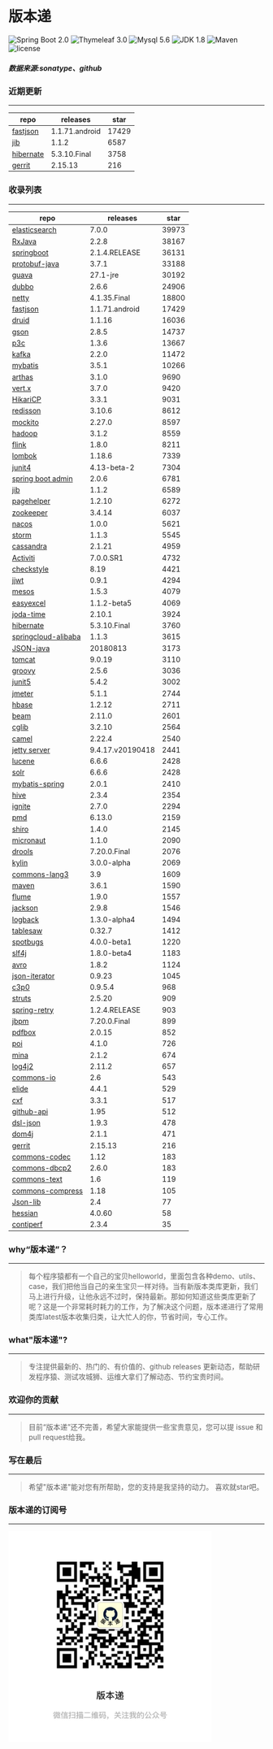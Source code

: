 # 版本递
![Spring Boot 2.0](https://img.shields.io/badge/Spring%20Boot-2.0-brightgreen.svg)
![Thymeleaf 3.0](https://img.shields.io/badge/Thymeleaf-3.0-yellow.svg)
![Mysql 5.6](https://img.shields.io/badge/Mysql-5.6-blue.svg)
![JDK 1.8](https://img.shields.io/badge/JDK-1.8-brightgreen.svg)
![Maven](https://img.shields.io/badge/Maven-3.5.0-yellowgreen.svg)
![license](https://img.shields.io/badge/license-Apache%202-blue.svg)
##### 数据来源:sonatype、github

### 近期更新
---
repo | releases | star
---|---|---
[fastjson](https://github.com/alibaba/fastjson) | 1.1.71.android | 17429
[jib](https://github.com/GoogleContainerTools/jib) | 1.1.2 | 6587
[hibernate](https://github.com/hibernate/hibernate-orm) | 5.3.10.Final | 3758
[gerrit](https://github.com/GerritCodeReview/gerrit) | 2.15.13 | 216

### 收录列表
---
repo | releases | star
---|---|---
[elasticsearch](https://github.com/elastic/elasticsearch) | 7.0.0 | 39973 
[RxJava](https://github.com/ReactiveX/RxJava) | 2.2.8 | 38167 
[springboot](https://github.com/spring-projects/spring-boot) | 2.1.4.RELEASE | 36131 
[protobuf-java](https://github.com/protocolbuffers/protobuf) | 3.7.1 | 33188 
[guava](https://github.com/google/guava) | 27.1-jre | 30192 
[dubbo](https://github.com/apache/incubator-dubbo) | 2.6.6 | 24906 
[netty](https://github.com/netty/netty) | 4.1.35.Final | 18800 
[fastjson](https://github.com/alibaba/fastjson) | 1.1.71.android | 17429 
[druid](https://github.com/alibaba/druid) | 1.1.16 | 16036 
[gson](https://github.com/google/gson) | 2.8.5 | 14737 
[p3c](https://github.com/alibaba/p3c) | 1.3.6 | 13667 
[kafka](https://github.com/apache/kafka) | 2.2.0 | 11472 
[mybatis](https://github.com/mybatis/mybatis-3) | 3.5.1 | 10266 
[arthas](https://github.com/alibaba/arthas) | 3.1.0 | 9690 
[vert.x](https://github.com/eclipse-vertx/vert.x) | 3.7.0 | 9420 
[HikariCP](https://github.com/brettwooldridge/HikariCP) | 3.3.1 | 9031 
[redisson](https://github.com/redisson/redisson) | 3.10.6 | 8612 
[mockito](https://github.com/mockito/mockito) | 2.27.0 | 8597 
[hadoop](https://github.com/apache/hadoop) | 3.1.2 | 8559 
[flink](https://github.com/apache/flink) | 1.8.0 | 8211 
[lombok](https://github.com/rzwitserloot/lombok) | 1.18.6 | 7339 
[junit4](https://github.com/junit-team/junit4) | 4.13-beta-2 | 7304 
[spring boot admin](https://github.com/codecentric/spring-boot-admin) | 2.0.6 | 6781 
[jib](https://github.com/GoogleContainerTools/jib) | 1.1.2 | 6589 
[pagehelper](https://github.com/pagehelper/Mybatis-PageHelper) | 1.2.10 | 6272 
[zookeeper](https://github.com/apache/zookeeper) | 3.4.14 | 6037 
[nacos](https://github.com/alibaba/nacos) | 1.0.0 | 5621 
[storm](https://github.com/apache/storm) | 1.1.3 | 5545 
[cassandra](https://github.com/apache/cassandra) | 2.1.21 | 4959 
[Activiti](https://github.com/Activiti/Activiti) | 7.0.0.SR1 | 4732 
[checkstyle](https://github.com/checkstyle/checkstyle) | 8.19 | 4421 
[jjwt](https://github.com/jwtk/jjwt) | 0.9.1 | 4294 
[mesos](https://github.com/apache/mesos) | 1.5.3 | 4079 
[easyexcel](https://github.com/alibaba/easyexcel) | 1.1.2-beta5 | 4069 
[joda-time](https://github.com/JodaOrg/joda-time) | 2.10.1 | 3924 
[hibernate](https://github.com/hibernate/hibernate-orm) | 5.3.10.Final | 3760 
[springcloud-alibaba](https://github.com/spring-cloud-incubator/spring-cloud-alibaba) | 1.1.3 | 3615 
[JSON-java](https://github.com/stleary/JSON-java) | 20180813 | 3173 
[tomcat](https://github.com/apache/tomcat) | 9.0.19 | 3110 
[groovy](https://github.com/apache/groovy) | 2.5.6 | 3036 
[junit5](https://github.com/junit-team/junit5) | 5.4.2 | 3002 
[jmeter](https://github.com/apache/jmeter) | 5.1.1 | 2744 
[hbase](https://github.com/apache/hbase) | 1.2.12 | 2711 
[beam](https://github.com/apache/beam) | 2.11.0 | 2601 
[cglib](https://github.com/cglib/cglib) | 3.2.10 | 2564 
[camel](https://github.com/apache/camel) | 2.22.4 | 2540 
[jetty server](https://github.com/eclipse/jetty.project) | 9.4.17.v20190418 | 2441 
[lucene](https://github.com/apache/lucene-solr) | 6.6.6 | 2428 
[solr](https://github.com/apache/lucene-solr) | 6.6.6 | 2428 
[mybatis-spring](https://github.com/mybatis/spring-boot-starter) | 2.0.1 | 2410 
[hive](https://github.com/apache/hive) | 2.3.4 | 2354 
[ignite](https://github.com/apache/ignite) | 2.7.0 | 2294 
[pmd](https://github.com/pmd/pmd) | 6.13.0 | 2159 
[shiro](https://github.com/apache/shiro) | 1.4.0 | 2145 
[micronaut](https://github.com/micronaut-projects/micronaut-core) | 1.1.0 | 2090 
[drools](https://github.com/kiegroup/drools) | 7.20.0.Final | 2076 
[kylin](https://github.com/apache/kylin) | 3.0.0-alpha | 2069 
[commons-lang3](https://github.com/apache/commons-lang) | 3.9 | 1609 
[maven](https://github.com/apache/maven) | 3.6.1 | 1590 
[flume](https://github.com/apache/flume) | 1.9.0 | 1557 
[jackson](https://github.com/FasterXML/jackson-core) | 2.9.8 | 1546 
[logback](https://github.com/qos-ch/logback) | 1.3.0-alpha4 | 1494 
[tablesaw](https://github.com/jtablesaw/tablesaw) | 0.32.7 | 1412 
[spotbugs](https://github.com/spotbugs/spotbugs) | 4.0.0-beta1 | 1220 
[slf4j](https://github.com/qos-ch/slf4j) | 1.8.0-beta4 | 1183 
[avro](https://github.com/apache/avro) | 1.8.2 | 1124 
[json-iterator](https://github.com/json-iterator/java) | 0.9.23 | 1045 
[c3p0](https://github.com/swaldman/c3p0) | 0.9.5.4 | 968 
[struts](https://github.com/apache/struts) | 2.5.20 | 909 
[spring-retry](https://github.com/spring-projects/spring-retry) | 1.2.4.RELEASE | 903 
[jbpm](https://github.com/kiegroup/jbpm) | 7.20.0.Final | 899 
[pdfbox](https://github.com/apache/pdfbox) | 2.0.15 | 852 
[poi](https://github.com/apache/poi) | 4.1.0 | 726 
[mina](https://github.com/apache/mina) | 2.1.2 | 674 
[log4j2](https://github.com/apache/logging-log4j2) | 2.11.2 | 657 
[commons-io](https://github.com/apache/commons-io) | 2.6 | 543 
[elide](https://github.com/yahoo/elide) | 4.4.1 | 529 
[cxf](https://github.com/apache/cxf) | 3.3.1 | 517 
[github-api](https://github.com/kohsuke/github-api) | 1.95 | 512 
[dsl-json](https://github.com/ngs-doo/dsl-json) | 1.9.3 | 478 
[dom4j](https://github.com/dom4j/dom4j) | 2.1.1 | 471 
[gerrit](https://github.com/GerritCodeReview/gerrit) | 2.15.13 | 216 
[commons-codec](https://github.com/apache/commons-codec) | 1.12 | 183 
[commons-dbcp2](https://github.com/apache/commons-dbcp) | 2.6.0 | 183 
[commons-text](https://github.com/apache/commons-text) | 1.6 | 119 
[commons-compress](https://github.com/apache/commons-compress) | 1.18 | 105 
[Json-lib](https://github.com/aalmiray/Json-lib) | 2.4 | 77 
[hessian](https://github.com/ebourg/hessian) | 4.0.60 | 58 
[contiperf](https://github.com/lucaspouzac/contiperf) | 2.3.4 | 35 

### why“版本递”？
--- 
>每个程序猿都有一个自己的宝贝helloworld，里面包含各种demo、utils、case，我们把他当自己的亲生宝贝一样对待。当有新版本类库更新，我们马上进行升级，让他永远不过时，保持最新。那如何知道这些类库更新了呢？这是一个非常耗时耗力的工作，为了解决这个问题，版本递进行了常用类库latest版本收集归类，让大忙人的你，节省时间，专心工作。


### what"版本递"?
---
> 专注提供最新的、热门的、有价值的、github releases 更新动态，帮助研发程序猿、测试攻城狮、运维大拿们了解动态、节约宝贵时间。

### 欢迎你的贡献
---
> 目前“版本递”还不完善，希望大家能提供一些宝贵意见，您可以提 issue 和 pull request给我。


### 写在最后
---
> 希望"版本递"能对您有所帮助，您的支持是我坚持的动力。
> 喜欢就star吧。

### 版本递的订阅号
---
<img src="https://github.com/jartisan2001/latest/blob/master/Image.jpg" width="400" hegiht="400" align=left />